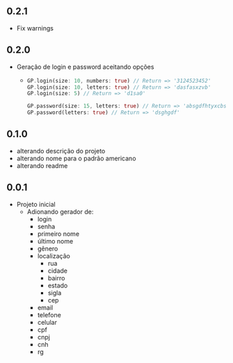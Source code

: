 ## 0.2.1

- Fix warnings

## 0.2.0

- Geração de login e password aceitando opções
  - ```dart
    GP.login(size: 10, numbers: true) // Return => '3124523452'
    GP.login(size: 10, letters: true) // Return => 'dasfasxzvb'
    GP.login(size: 5) // Return => 'd1sa0'

    GP.password(size: 15, letters: true) // Return => 'absgdfhtyxcbssd'
    GP.password(letters: true) // Return => 'dsghgdf' 
    ```

## 0.1.0

- alterando descrição do projeto
- alterando nome para o padrão americano
- alterando readme

## 0.0.1

- Projeto inicial
  - Adionando gerador de:
    - login
    - senha
    - primeiro nome
    - último nome
    - gênero
    - localização
      - rua
      - cidade
      - bairro
      - estado
      - sigla
      - cep
    - email
    - telefone
    - celular
    - cpf
    - cnpj
    - cnh
    - rg
